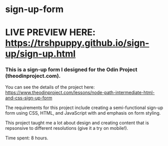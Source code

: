 # sign-up-form
# LIVE PREVIEW HERE: https://trshpuppy.github.io/sign-up/sign-up.html
### This is a sign-up form I designed for the Odin Project (theodinproject.com).
You can see the details of the project here: https://www.theodinproject.com/lessons/node-path-intermediate-html-and-css-sign-up-form

The requirements for this project include creating a semi-functional sign-up form using CSS, HTML, and JavaScript with and emphasis on form styling.

This project taught me a lot about design and creating content that is repsonsive to different resolutions (give it a try on mobile!).

Time spent: 8 hours.
